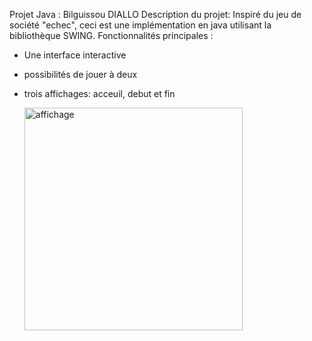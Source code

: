 Projet Java : Bilguissou DIALLO
Description du projet:
Inspiré du jeu de société "echec", ceci est une implémentation en java utilisant la bibliothèque SWING.
Fonctionnalités principales :
- Une interface interactive
- possibilités de jouer à deux
- trois affichages: acceuil, debut et fin

  
  <img width="349" height="356" alt="affichage" src="https://github.com/user-attachments/assets/d9f6a947-a9cf-4ddf-a272-9384b804cd75" />


